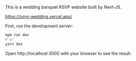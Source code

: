 This is a wedding banquet RSVP website built by Next-JS.

https://junyi-wedding.vercel.app/

First, run the development server:

```bash
npm run dev
# or
yarn dev
```
Open http://localhost:3000 with your browser to see the result.

